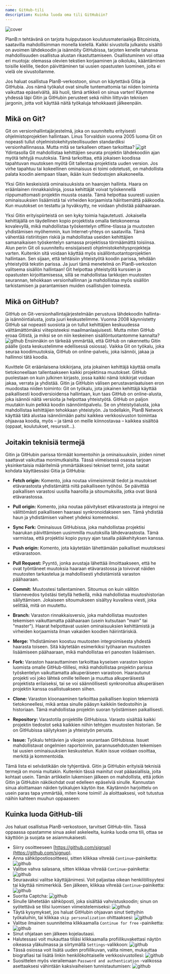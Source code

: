 ```yaml
---
name: GitHub-tili
description: Kuinka luoda oma tili GitHubiin?
---
```


![cover](assets/cover.webp)

PlanB:n tehtävänä on tarjota huipputason koulutusmateriaaleja Bitcoinista, saatavilla mahdollisimman monella kielellä. Kaikki sivustolla julkaistu sisältö on avoimen lähdekoodin ja isännöity GitHubissa, tarjoten kenelle tahansa mahdollisuuden osallistua alustan rikastuttamiseen. Osallistuminen voi ottaa eri muotoja: olemassa olevien tekstien korjaaminen ja oikoluku, kääntäminen toisille kielille, tiedon päivittäminen tai uusien opastusten luominen, joita ei vielä ole sivustollamme.

Jos haluat osallistua PlanB-verkostoon, sinun on käytettävä Gitia ja GitHubia. Jos nämä työkalut ovat sinulle tuntemattomia tai niiden toiminta vaikuttaa epäselvältä, älä huoli, tämä artikkeli on sinua varten! Käymme yhdessä läpi Gitin ja GitHubin perusteet sekä niihin liittyvän teknisen jargonin, jotta voit käyttää näitä työkaluja tehokkaasti jälkeenpäin.

## Mikä on Git?

Git on versionhallintajärjestelmä, joka on suunniteltu erityisesti ohjelmistoprojektien hallintaan. Linus Torvaldsin vuonna 2005 luoma Git on nopeasti tullut ohjelmistokehitysteollisuuden standardiksi versionhallinnassa. Mutta mitä se tarkalleen ottaen tarkoittaa?
![git](assets/11.webp)
Ydintasolla Git mahdollistaa kehittäjien seurata projektin lähdekoodiin ajan myötä tehtyjä muutoksia. Tämä tarkoittaa, että jokaisen koodissa tapahtuvan muutoksen myötä Git tallentaa projektista uuden version. Jos virhe tapahtuu tai kokeellinen ominaisuus ei toimi odotetusti, on mahdollista palata koodin aiempaan tilaan, ikään kuin tiedostojen aikakoneella.

Yksi Gitin keskeisistä ominaisuuksista on haarojen hallinta. Haara on eräänlainen rinnakkaislinja, jossa kehittäjät voivat työskennellä riippumattomasti projektin muusta osasta. Tämä helpottaa suuresti uusien ominaisuuksien lisäämistä tai virheiden korjaamista häiritsemättä pääkoodia. Kun muutokset on testattu ja hyväksytty, ne voidaan yhdistää päähaaraan.

Yksi Gitin erityispiirteistä on sen kyky toimia hajautetusti. Jokaisella kehittäjällä on täydellinen kopio projektista omalla tietokoneensa kovalevyllä, mikä mahdollistaa työskentelyn offline-tilassa ja muutosten yhdistämisen myöhemmin, kun Internet-yhteys on saatavilla. Tämä vähentää ristiriitojen riskiä ja mahdollistaa useiden kehittäjien samanaikaisen työskentelyn samassa projektissa törmäämättä toisiinsa.
Alun perin Git oli suunniteltu ensisijaisesti ohjelmistokehitysprojekteja varten. Kuitenkin sitä voidaan käyttää myös sisällöntuotantoprojektien hallintaan. Sen sijaan, että tehtäisiin yhteistyötä koodin parissa, tehdään yhteistyötä tekstin parissa. Ja juuri tämä menetelmä on PlanB-verkoston valitsema sisällön hallintaan! Git helpottaa yhteistyötä kurssien ja opastusten kirjoittamisessa, sillä se mahdollistaa tarkkojen muutosten seurannan, tehokkaan versionhallinnan ja mahdollistaa myös sisällön tarkistamisen ja parantamisen muiden osallistujien toimesta.
## Mikä on GitHub?

GitHub on Git-versionhallintajärjestelmään perustuva lähdekoodin hallinta- ja isännöintialusta, josta juuri keskustelimme. Vuonna 2008 käynnistetty GitHub sai nopeasti suosiota ja on tullut kehittäjien keskuudessa välttämättömäksi viitepisteeksi maailmanlaajuisesti. Mutta miten GitHub eroaa Gitistä, ja miksi se on niin keskeinen sisällöntuotantomme kannalta?
![github](assets/12.webp)
Ensinnäkin on tärkeää ymmärtää, että GitHub on rakennettu Gitin päälle (josta keskustelimme edellisessä osiossa). Vaikka Git on työkalu, joka seuraa koodimuutoksia, GitHub on online-palvelu, joka isännöi, jakaa ja hallinnoi tätä koodia.

Kuvittele Git eräänlaisena lokikirjana, jota jokainen kehittäjä käyttää omalla tietokoneellaan tallentaakseen kaikki projektinsa muutokset. GitHub puolestaan on kuin julkinen kirjasto, jossa kaikki nämä lokikirjat voidaan jakaa, verrata ja yhdistää.
Gitin ja GitHubin välisen perustavanlaatuisen eron muodostaa niiden toiminto: Git on työkalu, jota jokainen kehittäjä käyttää paikallisesti koodiversioidensa hallintaan, kun taas GitHub on online-alusta, joka isännöi näitä versioita ja helpottaa yhteistyötä.
GitHub on paljon muutakin kuin pelkkä koodin isännöintipalvelu. Se on yhteistyöalusta, joka mahdollistaa kehittäjien tehokkaan yhteistyön. Ja todellakin, PlanB Network käyttää tätä alustaa isännöimään paitsi kaikkea verkkosivuston toimintaa ohjaavaa koodia, myös – ja tämä on meille kiinnostavaa – kaikkea sisältöä (oppaat, koulutukset, resurssit...).

## Joitakin teknisiä termejä

Gitin ja GitHubin parissa törmäät komentoihin ja ominaisuuksiin, joiden nimet saattavat vaikuttaa monimutkaisilta. Tässä viimeisessä osassa tarjoan yksinkertaisia määritelmiä ymmärtääksesi tekniset termit, joita saatat kohdata käyttäessäsi Gitia ja GitHubia:

- **Fetch origin:** Komento, joka noutaa viimeisimmät tiedot ja muutokset etävarastosta yhdistämättä niitä paikalliseen työhösi. Se päivittää paikallisen varastosi uusilla haaroilla ja sitoumuksilla, jotka ovat läsnä etävarastossa.

- **Pull origin:** Komento, joka noutaa päivitykset etävarastosta ja integroi ne välittömästi paikalliseen haaraasi synkronoidakseen sen. Tämä yhdistää haun ja yhdistämisen vaiheet yhdeksi komennoksi.
- **Sync Fork:** Ominaisuus GitHubissa, joka mahdollistaa projektisi haarukan päivittämisen uusimmilla muutoksilla lähdevarastosta. Tämä varmistaa, että projektisi kopio pysyy ajan tasalla pääkehityksen kanssa.
- **Push origin:** Komento, jota käytetään lähettämään paikalliset muutoksesi etävarastoon.

- **Pull Request:** Pyyntö, jonka avustaja lähettää ilmoittaakseen, että he ovat työntäneet muutoksia haaraan etävarastossa ja toivovat näiden muutosten tarkastelua ja mahdollisesti yhdistämistä varaston päähaaraan.

- **Commit:** Muutostesi tallentaminen. Sitoumus on kuin välitön tilannevedos työstäsi tietyllä hetkellä, mikä mahdollistaa muutoshistorian säilyttämisen. Jokaiseen sitoumukseen sisältyy kuvaileva viesti, joka selittää, mitä on muutettu.

- **Branch:** Varaston rinnakkaisversio, joka mahdollistaa muutosten tekemisen vaikuttamatta päähaaraan (usein kutsutaan "main" tai "master"). Haarat helpottavat uusien ominaisuuksien kehittämistä ja virheiden korjaamista ilman vakaiden koodien häirintäriskiä.

- **Merge:** Yhdistäminen koostuu muutosten integroimisesta yhdestä haarasta toiseen. Sitä käytetään esimerkiksi työhaaran muutosten lisäämiseen päähaaraan, mikä mahdollistaa eri panosten lisäämisen.

- **Fork:** Varaston haarauttaminen tarkoittaa kyseisen varaston kopion luomista omalle GitHub-tilillesi, mikä mahdollistaa projektin parissa työskentelyn vaikuttamatta alkuperäiseen varastoon. Haarautunut projekti voi joko lähteä omille teilleen ja muuttua alkuperäisestä projektista erilaiseksi, tai se voi säännöllisesti synkronoitua alkuperäisen projektin kanssa osallistuakseen siihen.

- **Clone:** Varaston kloonaaminen tarkoittaa paikallisen kopion tekemistä tietokoneellesi, mikä antaa sinulle pääsyn kaikkiin tiedostoihin ja historiaan. Tämä mahdollistaa projektin suoran työstämisen paikallisesti.

- **Repository:** Varastotila projektille GitHubissa. Varasto sisältää kaikki projektin tiedostot sekä kaikkien niihin tehtyjen muutosten historian. Se on GitHubissa säilytyksen ja yhteistyön perusta.

- **Issue:** Työkalu tehtävien ja vikojen seurantaan GitHubissa. Issuet mahdollistavat ongelmien raportoinnin, parannusehdotusten tekemisen tai uusien ominaisuuksien keskustelun. Kukin issue voidaan osoittaa, merkitä ja kommentoida.

Tämä lista ei selvästikään ole tyhjentävä. Gitin ja GitHubin erityisiä teknisiä termejä on monia muitakin. Kuitenkin tässä mainitut ovat pääasiallisia, joita kohtaat usein.
Tämän artikkelin lukemisen jälkeen on mahdollista, että jotkin Gitin ja GitHubin näkökohdat ovat edelleen epäselviä sinulle. Kannustan sinua aloittamaan näiden työkalujen käytön itse. Käytännön harjoittelu on usein paras tapa ymmärtää, miten kone toimii! Ja aloittaaksesi, voit tutustua näihin kahteen muuhun oppaaseen:

## Kuinka luoda GitHub-tili

Jos haluat osallistua PlanB-verkostoon, tarvitset GitHub-tilin. Tässä oppaassa opastamme sinua askel askeleelta, kuinka luoda oma tili, ottaa se käyttöön ja suojata se asianmukaisesti.

- Siirry osoitteeseen [https://github.com/signup](https://github.com/signup). 
- Anna sähköpostiosoitteesi, sitten klikkaa vihreää `Continue`-painiketta:
![github](assets/1.webp)
- Valitse vahva salasana, sitten klikkaa vihreää `Continue`-painiketta:
![github](assets/12.webp)
- Seuraavaksi valitse käyttäjänimesi. Voit paljastaa oikean henkilöllisyytesi tai käyttää nimimerkkiä. Sen jälkeen, klikkaa vihreää `Continue`-painiketta:
![github](assets/3.webp)
- Suorita Captcha:
![github](assets/4.webp)
- Sinulle lähetetään sähköposti, joka sisältää vahvistuskoodin; sinun on syötettävä se tilisi luomisen viimeistelemiseksi:
![github](assets/5.webp)
- Täytä kysymykset, jos haluat GitHubin ohjaavan sinut tiettyihin työkaluihin, tai klikkaa `skip personalization` ohittaaksesi:
![github](assets/6.webp)
- Valitse ilmainen suunnitelma klikkaamalla `Continue for free` -painiketta:
![github](assets/7.webp)
- Sinut ohjataan sen jälkeen kojelautaasi. 
- Halutessasi voit mukauttaa tiliäsi klikkaamalla profiilikuvakettasi näytön oikeassa yläkulmassa ja siirtymällä `Settings`-valikkoon:
![github](assets/8.webp)
- Tässä osiossa voit lisätä uuden profiilikuvan, valita nimen, mukauttaa biografiasi tai lisätä linkin henkilökohtaiselle verkkosivustollesi:
![github](assets/9.webp)
- Suosittelen myös vierailemaan `Password and authentication` -valikossa asettaaksesi vähintään kaksivaiheisen tunnistautumisen:
![github](assets/10.webp)
